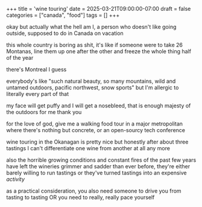 +++
title = 'wine touring'
date = 2025-03-21T09:00:00-07:00
draft = false
categories = ["canada", "food"]
tags = []
+++

okay but actually what the hell am I, a person who doesn't like going outside, supposed to do in Canada on vacation

this whole country is boring as shit, it's like if someone were to take 26 Montanas, line them up one after the other and freeze the whole thing half of the year

there's Montreal I guess

everybody's like "such natural beauty, so many mountains, wild and untamed outdoors, pacific northwest, snow sports" but I'm allergic to literally every part of that

my face will get puffy and I will get a nosebleed, that is enough majesty of the outdoors for me thank you

for the love of god, give me a walking food tour in a major metropolitan where there's nothing but concrete, or an open-sourcy tech conference

wine touring in the Okanagan is pretty nice but honestly after about three tastings I can't differentiate one wine from another at all any more

also the horrible growing conditions and constant fires of the past few years have left the wineries grimmer and sadder than ever before, they're either barely willing to run tastings or they've turned tastings into an expensive _activity_

as a practical consideration, you also need someone to drive you from tasting to tasting OR you need to really, really pace yourself